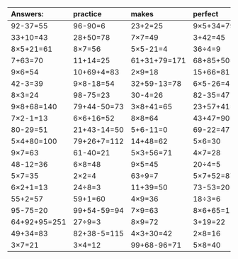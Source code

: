 | Answers: | practice | makes | perfect | ! |
| :--- | :--- | :--- | :--- | :--- |
| 92-37=55 | 96-90=6 | 23+2=25 | 9×5+34=79 | 5×4=20 | 
| 33+10=43 | 28+50=78 | 7×7=49 | 3+42=45 | 96-57=39 | 
| 8×5+21=61 | 8×7=56 | 5×5-21=4 | 36÷4=9 | 21÷3=7 | 
| 7+63=70 | 11+14=25 | 61+31+79=171 | 68+85+50=203 | 46+97-94=49 | 
| 9×6=54 | 10+69+4=83 | 2×9=18 | 15+66=81 | 6×4=24 | 
| 42-3=39 | 9×8-18=54 | 32+59-13=78 | 6×5-26=4 | 42-17=25 | 
| 8×3=24 | 98-75=23 | 30-4=26 | 82-35=47 | 60+13=73 | 
| 9×8+68=140 | 79+44-50=73 | 3×8+41=65 | 23+57+41=121 | 7×3=21 | 
| 7×2-1=13 | 6×6+16=52 | 8×8=64 | 43+47=90 | 39+98+66=203 | 
| 80-29=51 | 21+43-14=50 | 5+6-11=0 | 69-22=47 | 9×4=36 | 
| 5×4+80=100 | 79+26+7=112 | 14+48=62 | 5×6=30 | 8÷2=4 | 
| 9×7=63 | 61-40=21 | 5×3+56=71 | 4×7=28 | 4×8-1=31 | 
| 48-12=36 | 6×8=48 | 9×5=45 | 20÷4=5 | 31-25=6 | 
| 5×7=35 | 2×2=4 | 63÷9=7 | 5×7+52=87 | 10+78=88 | 
| 6×2+1=13 | 24÷8=3 | 11+39=50 | 73-53=20 | 6×9=54 | 
| 55+2=57 | 59+1=60 | 4×9=36 | 18÷3=6 | 47+84-37=94 | 
| 95-75=20 | 99+54-59=94 | 7×9=63 | 8×6+65=113 | 30+10=40 | 
| 64+92+95=251 | 27÷9=3 | 8×9=72 | 3+19=22 | 11+35-17=29 | 
| 49+34=83 | 82+38-5=115 | 4×3+30=42 | 2×8=16 | 19+19=38 | 
| 3×7=21 | 3×4=12 | 99+68-96=71 | 5×8=40 | 9×2=18 | 
